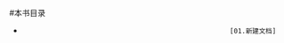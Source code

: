 #本书目录
-                                                         [01.新建文档]                                                     


